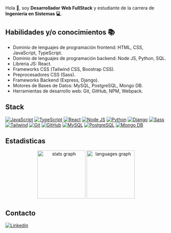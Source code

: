 Hola 👋, soy **Desarrollador Web FullStack** y estudiante de la carrera de **Ingenieria en Sistemas 💻**.


## Habilidades y/o conocimientos 📚

* Dominio de lenguajes de programación frontend: HTML, CSS, JavaScript, TypeScript.
* Dominio de lenguajes de programación backend: Node JS, Python, SQL.
* Libreria JS: React.
* Frameworks CSS (Tailwind CSS, Boostrap CSS).
* Preprocesadores CSS (Sass).
* Frameworks Backend (Express, Django).
* Motores de Bases de Datos: MySQL, PostgreSQL, Mongo DB.
* Herramientas de desarrollo web: Git, GitHub, NPM, Webpack.

## Stack

[![JavaScript](https://img.shields.io/badge/JavaScript-F7DF1E?style=for-the-badge&logo=javascript&logoColor=telow&labelColor=101010)]()
[![TypeScript](https://img.shields.io/badge/TypeScript-007ACC?style=for-the-badge&logo=typescript&logoColor=blue&labelColor=101010)]()
[![React](https://img.shields.io/badge/react-61dbfb?style=for-the-badge&logo=react&logoColor&labelColor=101010)]()
[![Node JS](https://img.shields.io/badge/Node_JS-215532?style=for-the-badge&logo=node.js&logoColor=&labelColor=101010)]()
[![Python](https://img.shields.io/badge/Python-346476?style=for-the-badge&logo=python&logoColor=ffde57&labelColor=101010)]()
[![Django](https://img.shields.io/badge/django-00684A?style=for-the-badge&logo=django&logoColor&labelColor=101010)]()
[![Sass](https://img.shields.io/badge/sass-c69?style=for-the-badge&logo=sass&logoColor=&labelColor=101010)]()
[![Tailwind](https://img.shields.io/badge/tailwindcss-21b3e4?style=for-the-badge&logo=tailwindcss&logoColor=&labelColor=101010)]()
[![Git](https://img.shields.io/badge/git-f34f29?style=for-the-badge&logo=git&logoColor=orange&labelColor=101010)]()
[![GitHub](https://img.shields.io/badge/github-fff?style=for-the-badge&logo=github&logoColor=white&labelColor=101010)]()
[![MySQL](https://img.shields.io/badge/mysql-00758f?style=for-the-badge&logo=mysql&logoColor=white&labelColor=101010)]()
[![PostgreSQL](https://img.shields.io/badge/PostgreSQL-0064a5?style=for-the-badge&logo=postgresql&logoColor=white&labelColor=101010)]()
[![Mongo DB](https://img.shields.io/badge/MongoDB-00684A?style=for-the-badge&logo=mongodb&logoColor&labelColor=101010)]()

## Estadisticas
<div align="center">
  <img src="https://github-readme-stats.vercel.app/api?username=maykelcintron&hide_title=false&hide_rank=false&show_icons=true&include_all_commits=true&count_private=true&disable_animations=false&theme=dracula&locale=en&hide_border=false" height="150" alt="stats graph"  />
  <img src="https://github-readme-stats.vercel.app/api/top-langs?username=maykelcintron&locale=en&hide_title=false&layout=compact&card_width=320&langs_count=5&theme=dracula&hide_border=false" height="150" alt="languages graph"  />
</div>

## Contacto
[![Linkedin](https://img.shields.io/badge/linkedin-0e76a8?style=for-the-badge&logo=linkedin&logoColor&labelColor=101010)](https://www.linkedin.com/in/maykel-cintron/ "Visita mi perfil de LinkedIn")

